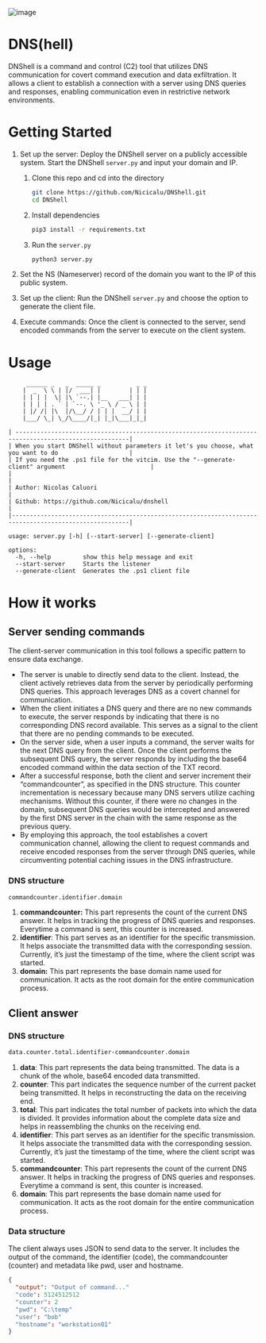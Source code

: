 ![image](https://github.com/Nicicalu/DNShell/assets/52490746/e8d49789-d7a5-4238-86ae-470a6d96a14e)

# DNS(hell)
DNShell is a command and control (C2) tool that utilizes DNS communication for covert command execution and data exfiltration. It allows a client to establish a connection with a server using DNS queries and responses, enabling communication even in restrictive network environments.

# **Getting Started**


1. Set up the server: Deploy the DNShell server on a publicly accessible system. Start the DNShell `server.py` and input your domain and IP. 

   
   1. Clone this repo and cd into the directory

      ```bash
      git clone https://github.com/Nicicalu/DNShell.git
      cd DNShell
      ```
   2. Install dependencies

      ```bash
      pip3 install -r requirements.txt
      ```
   3. Run the `server.py`

      ```bash
      python3 server.py
      ```
2. Set the NS (Nameserver) record of the domain you want to the IP of this public system.
3. Set up the client: Run the DNShell `server.py` and choose the option to generate the client file.
4. Execute commands: Once the client is connected to the server, send encoded commands from the server to execute on the client system.

# Usage

```
     ______ _   _  _____ _          _ _
    |  _  \ \ | |/  ___| |        | | |
    | | | |  \| |\ `--.| |__   ___| | |
    | | | | . ` | `--. \ '_ \ / _ \ | |
    | |/ /| |\  |/\__/ / | | |  __/ | |
    |___/ \_| \_/\____/|_| |_|\___|_|_|

| ------------------------------------------------------------------------------------------------------|
| When you start DNShell without parameters it let's you choose, what you want to do                    |
| If you need the .ps1 file for the vitcim. Use the "--generate-client" argument                        |
|                                                                                                       |
| Author: Nicolas Caluori                                                                               |
| Github: https://github.com/Nicicalu/dnshell                                                           |
|-------------------------------------------------------------------------------------------------------|

usage: server.py [-h] [--start-server] [--generate-client]

options:
  -h, --help         show this help message and exit
  --start-server     Starts the listener
  --generate-client  Generates the .ps1 client file
```

# How it works

## Server sending commands

The client-server communication in this tool follows a specific pattern to ensure data exchange.

* The server is unable to directly send data to the client. Instead, the client actively retrieves data from the server by periodically performing DNS queries. This approach leverages DNS as a covert channel for communication.
* When the client initiates a DNS query and there are no new commands to execute, the server responds by indicating that there is no corresponding DNS record available. This serves as a signal to the client that there are no pending commands to be executed. 
* On the server side, when a user inputs a command, the server waits for the next DNS query from the client. Once the client performs the subsequent DNS query, the server responds by including the base64 encoded command within the data section of the TXT record.
* After a successful response, both the client and server increment their “commandcounter”, as specified in the DNS structure. This counter incrementation is necessary because many DNS servers utilize caching mechanisms. Without this counter, if there were no changes in the domain, subsequent DNS queries would be intercepted and answered by the first DNS server in the chain with the same response as the previous query.
* By employing this approach, the tool establishes a covert communication channel, allowing the client to request commands and receive encoded responses from the server through DNS queries, while circumventing potential caching issues in the DNS infrastructure.

### DNS structure

```bash
commandcounter.identifier.domain
```


1. **commandcounter:** This part represents the count of the current DNS answer. It helps in tracking the progress of DNS queries and responses. Everytime a command is sent, this counter is increased.
2. **identifier**: This part serves as an identifier for the specific transmission. It helps associate the transmitted data with the corresponding session. Currently, it’s just the timestamp of the time, where the client script was started.
3. **domain:** This part represents the base domain name used for communication. It acts as the root domain for the entire communication process.

## Client answer

### DNS structure

```bash
data.counter.total.identifier-commandcounter.domain
```


1. **data**: This part represents the data being transmitted. The data is a chunk of the whole, base64 encoded data transmitted.
2. **counter**: This part indicates the sequence number of the current packet being transmitted. It helps in reconstructing the data on the receiving end.
3. **total**: This part indicates the total number of packets into which the data is divided. It provides information about the complete data size and helps in reassembling the chunks on the receiving end.
4. **identifier**: This part serves as an identifier for the specific transmission. It helps associate the transmitted data with the corresponding session. Currently, it’s just the timestamp of the time, where the client script was started.
5. **commandcounter**: This part represents the count of the current DNS answer. It helps in tracking the progress of DNS queries and responses. Everytime a command is sent, this counter is increased.
6. **domain**: This part represents the base domain name used for communication. It acts as the root domain for the entire communication process.

### Data structure

The client always uses JSON to send data to the server. It includes the output of the command, the identifier (code), the commandcounter (counter) and metadata like pwd, user and hostname.

```json
{
  "output": "Output of command..."
  "code": 5124512512
  "counter": 2
  "pwd": "C:\temp"
  "user": "bob"
  "hostname": "workstation01"
}
```
